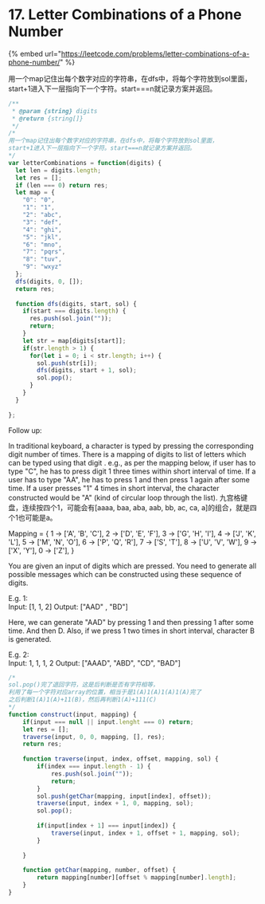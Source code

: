 # 17. Letter Combinations of a Phone Number

{% embed url="https://leetcode.com/problems/letter-combinations-of-a-phone-number/" %}

用一个map记住出每个数字对应的字符串，在dfs中，将每个字符放到sol里面， start+1进入下一层指向下一个字符。start===n就记录方案并返回。

```javascript
/**
 * @param {string} digits
 * @return {string[]}
 */
/*
用一个map记住出每个数字对应的字符串，在dfs中，将每个字符放到sol里面，
start+1进入下一层指向下一个字符。start===n就记录方案并返回。
*/
var letterCombinations = function(digits) {
  let len = digits.length;
  let res = [];
  if (len === 0) return res;
  let map = {
    "0": "0",
    "1": "1",
    "2": "abc",
    "3": "def",
    "4": "ghi",
    "5": "jkl",
    "6": "mno",
    "7": "pqrs",
    "8": "tuv",
    "9": "wxyz"
  };
  dfs(digits, 0, []);
  return res;
  
  function dfs(digits, start, sol) {
    if(start === digits.length) {
      res.push(sol.join(""));   
      return;
    }
    let str = map[digits[start]];
    if(str.length > 1) {
      for(let i = 0; i < str.length; i++) {
        sol.push(str[i]);
        dfs(digits, start + 1, sol);
        sol.pop();
      }
    }
  }
  
};
```

Follow up:

In traditional keyboard, a character is typed by pressing the corresponding digit number of times. There is a mapping of digits to list of letters which can be typed using that digit . e.g., as per the mapping below, if user has to type "C", he has to press digit 1 three times within short interval of time. If a user has to type "AA", he has to press 1 and then press 1 again after some time. If a user presses "1" 4 times in short interval, the character constructed would be "A" \(kind of circular loop through the list\). 九宫格键盘，连续按四个1，可能会有\[aaaa, baa, aba, aab, bb, ac, ca, a\]的组合，就是四个1也可能是a。

Mapping = { 1 → \['A', 'B', 'C'\], 2 → \['D', 'E', 'F'\], 3 -&gt; \['G', 'H', 'I'\], 4 -&gt; \['J', 'K', 'L'\], 5 -&gt; \['M', 'N', 'O'\], 6 -&gt; \['P', 'Q', 'R'\], 7 -&gt; \['S', 'T'\], 8 -&gt; \['U', 'V', 'W'\], 9 -&gt; \['X', 'Y'\], 0 -&gt; \['Z'\], } 

You are given an input of digits which are pressed. You need to generate all possible messages which can be constructed using these sequence of digits.

E.g. 1:  
Input: \[1, 1, 2\] Output: \["AAD" , "BD"\]

Here, we can generate "AAD" by pressing 1 and then pressing 1 after some time. And then D. Also, if we press 1 two times in short interval, character B is generated. 

E.g. 2:  
Input: 1, 1, 1, 2 Output: \["AAAD", "ABD", "CD", "BAD"\]

```javascript
/*
sol.pop()完了退回字符，这是后判断是否有字符相等，
利用了每一个字符对应array的位置，相当于是1(A)1(A)1(A)1(A)完了
之后判断1(A)1(A)+11(B)，然后再判断1(A)+111(C)
*/
function construct(input, mapping) {
    if(input === null || input.lenght === 0) return;
    let res = [];
    traverse(input, 0, 0, mapping, [], res);
    return res;
    
    function traverse(input, index, offset, mapping, sol) {
        if(index === input.length - 1) {
            res.push(sol.join(""));
            return;
        }
        sol.push(getChar(mapping, input[index], offset));
        traverse(input, index + 1, 0, mapping, sol);
        sol.pop();
        
        if(input[index + 1] === input[index]) {
            traverse(input, index + 1, offset + 1, mapping, sol);
        }
        
    }
    
    function getChar(mapping, number, offset) {
        return mapping[number][offset % mapping[number].length];
    }
}
```


